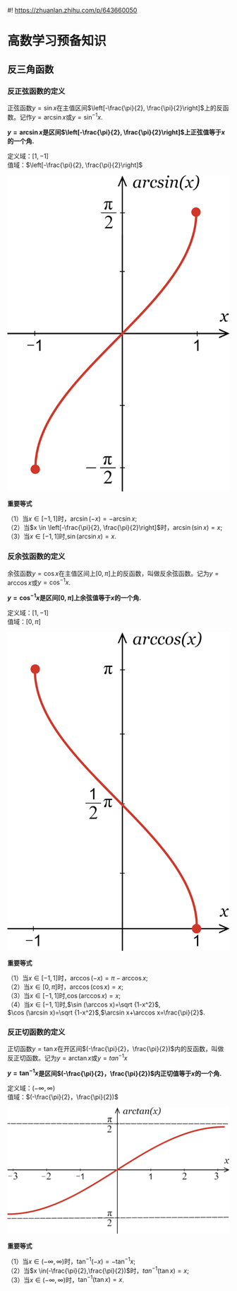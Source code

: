 #! https://zhuanlan.zhihu.com/p/643660050
# 高数学习预备知识

## 反三角函数

### 反正弦函数的定义

正弦函数$y=\sin x$在主值区间$\left[-\frac{\pi}{2}, \frac{\pi}{2}\right]$上的反函数。记作$y=\arcsin x$或$y=\sin ^{-1}x$.

**$y=\arcsin x$是区间$\left[-\frac{\pi}{2}, \frac{\pi}{2}\right]$上正弦值等于$x$的一个角.**

定义域：$\left[1,-1\right]$  
值域：$\left[-\frac{\pi}{2}, \frac{\pi}{2}\right]$

![](images/arcsin-graph.png)

**重要等式**

（1）当$x \in [-1,1]$时，$\arcsin (-x)=-\arcsin x$;  
（2）当$x \in \left[-\frac{\pi}{2}, \frac{\pi}{2}\right]$时，$\arcsin (\sin x)=x$;  
（3）当$x \in [-1,1]$时,$\sin (\arcsin x)=x$.

### 反余弦函数的定义

余弦函数$y=\cos x$在主值区间上$[0,\pi]$上的反函数，叫做反余弦函数。记为$y=\arccos x$或$y=\cos ^{-1}x$.

**$y=\cos ^{-1}x$是区间$[0,\pi]$上余弦值等于$x$的一个角.**

定义域：$\left[1,-1\right]$  
值域：$\left[0, \pi\right]$

![](images/arccos-graph.png)

**重要等式**

（1）当$x \in [-1,1]$时，$\arccos (-x)=\pi-\arccos x$;  
（2）当$x \in \left[0, \pi\right]$时，$\arccos (\cos x)=x$;  
（3）当$x \in [-1,1]$时,$\cos (\arccos x)=x$;  
（4）当$x \in [-1,1]$时,$\sin (\arccos x)=\sqrt {1-x^2}$,  
$\cos (\arcsin x)=\sqrt {1-x^2}$,$\arcsin x+\arccos x=\frac{\pi}{2}$.

### 反正切函数的定义

正切函数$y=\tan x$在开区间$(-\frac{\pi}{2}，\frac{\pi}{2})$内的反函数，叫做反正切函数。记为$y=\arctan x$或$y=tan ^{-1}x$

**$y=\tan ^{-1}x$是区间$(-\frac{\pi}{2}，\frac{\pi}{2})$内正切值等于$x$的一个角.**

定义域：$(-\infty,\infty)$  
值域：$(-\frac{\pi}{2}，\frac{\pi}{2})$

![](images/arctan-graph.png)

**重要等式**

（1）当$x \in(-\infty,\infty)$时，$\tan ^{-1}(-x)=-\tan ^{-1}x$;  
（2）当$x \in(-\frac{\pi}{2},\frac{\pi}{2})$时，$tan ^{-1}(\tan x)=x$;  
（3）当$x \in(-\infty,\infty)$时，$\tan ^{-1}(\tan x)=x$.
